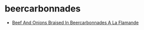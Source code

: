 # beercarbonnades

 * [Beef And Onions Braised In Beercarbonnades  A La Flamande](../../index/b/beef-and-onions-braised-in-beercarbonnades--a-la-flamande.json)
